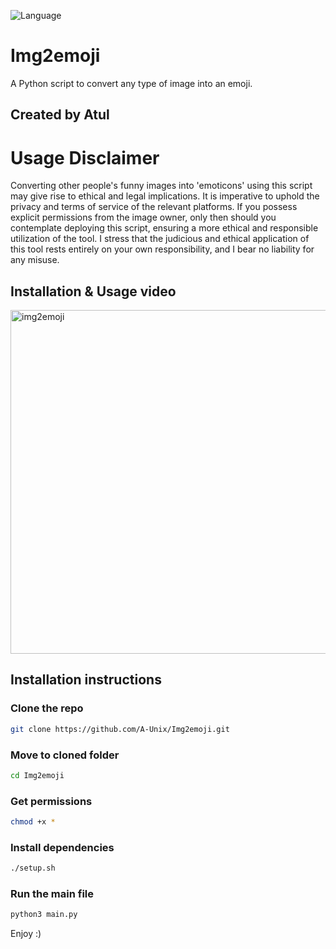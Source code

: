 <p>
  <img src="https://img.shields.io/badge/Language-Python/Bash-magenta" alt="Language" />
</p>

# Img2emoji
 A Python script to convert any type of image into an emoji.

## Created by Atul

# Usage Disclaimer
 Converting other people's funny images into 'emoticons' using this script may give rise to ethical and legal implications. It is imperative to uphold the privacy and terms of service of the relevant platforms. If you possess explicit permissions from the image owner, only then should you contemplate deploying this script, ensuring a more ethical and responsible utilization of the tool. I stress that the judicious and ethical application of this tool rests entirely on your own responsibility, and I bear no liability for any misuse.

## Installation & Usage video
 <img align="center" width="963" height="550" alt="img2emoji" src="https://github.com/A-Unix/Img2emoji/assets/54507991/53866840-b696-4b19-9163-54bc1d01b7a8" />

## Installation instructions

 ### Clone the repo
  ```bash
  git clone https://github.com/A-Unix/Img2emoji.git
  ```
 ### Move to cloned folder
  ```bash
  cd Img2emoji
  ```
 ### Get permissions
  ```bash
  chmod +x *
  ```
 ### Install dependencies
  ```bash
  ./setup.sh
  ```
 ### Run the main file
  ```bash
  python3 main.py
  ```
Enjoy :)
